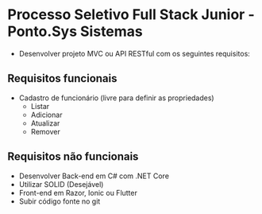 # Processo Seletivo Full Stack Junior - Ponto.Sys Sistemas

- Desenvolver projeto MVC ou API RESTful com os seguintes requisitos:

Requisitos funcionais
----------------------
- Cadastro de funcionário (livre para definir as propriedades)
  * Listar
  * Adicionar
  * Atualizar
  * Remover

Requisitos não funcionais
--------------------------
- Desenvolver Back-end em C# com .NET Core
- Utilizar SOLID (Desejável)
- Front-end em Razor, Ionic ou Flutter
- Subir código fonte no git
